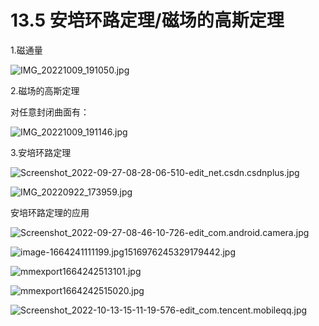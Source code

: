 # 13.5 安培环路定理/磁场的高斯定理

1.磁通量

![IMG_20221009_191050.jpg](13%205%20%E5%AE%89%E5%9F%B9%E7%8E%AF%E8%B7%AF%E5%AE%9A%E7%90%86%20%E7%A3%81%E5%9C%BA%E7%9A%84%E9%AB%98%E6%96%AF%E5%AE%9A%E7%90%86%204800821ee47843228cf852029128c345/IMG_20221009_191050.jpg)

2.磁场的高斯定理

对任意封闭曲面有：

![IMG_20221009_191146.jpg](13%205%20%E5%AE%89%E5%9F%B9%E7%8E%AF%E8%B7%AF%E5%AE%9A%E7%90%86%20%E7%A3%81%E5%9C%BA%E7%9A%84%E9%AB%98%E6%96%AF%E5%AE%9A%E7%90%86%204800821ee47843228cf852029128c345/IMG_20221009_191146.jpg)

3.安培环路定理

![Screenshot_2022-09-27-08-28-06-510-edit_net.csdn.csdnplus.jpg](13%205%20%E5%AE%89%E5%9F%B9%E7%8E%AF%E8%B7%AF%E5%AE%9A%E7%90%86%20%E7%A3%81%E5%9C%BA%E7%9A%84%E9%AB%98%E6%96%AF%E5%AE%9A%E7%90%86%204800821ee47843228cf852029128c345/Screenshot_2022-09-27-08-28-06-510-edit_net.csdn.csdnplus.jpg)

![IMG_20220922_173959.jpg](13%205%20%E5%AE%89%E5%9F%B9%E7%8E%AF%E8%B7%AF%E5%AE%9A%E7%90%86%20%E7%A3%81%E5%9C%BA%E7%9A%84%E9%AB%98%E6%96%AF%E5%AE%9A%E7%90%86%204800821ee47843228cf852029128c345/IMG_20220922_173959.jpg)

安培环路定理的应用

![Screenshot_2022-09-27-08-46-10-726-edit_com.android.camera.jpg](13%205%20%E5%AE%89%E5%9F%B9%E7%8E%AF%E8%B7%AF%E5%AE%9A%E7%90%86%20%E7%A3%81%E5%9C%BA%E7%9A%84%E9%AB%98%E6%96%AF%E5%AE%9A%E7%90%86%204800821ee47843228cf852029128c345/Screenshot_2022-09-27-08-46-10-726-edit_com.android.camera.jpg)

![image-1664241111199.jpg1516976245329179442.jpg](13%205%20%E5%AE%89%E5%9F%B9%E7%8E%AF%E8%B7%AF%E5%AE%9A%E7%90%86%20%E7%A3%81%E5%9C%BA%E7%9A%84%E9%AB%98%E6%96%AF%E5%AE%9A%E7%90%86%204800821ee47843228cf852029128c345/image-1664241111199.jpg1516976245329179442.jpg)

![mmexport1664242513101.jpg](13%205%20%E5%AE%89%E5%9F%B9%E7%8E%AF%E8%B7%AF%E5%AE%9A%E7%90%86%20%E7%A3%81%E5%9C%BA%E7%9A%84%E9%AB%98%E6%96%AF%E5%AE%9A%E7%90%86%204800821ee47843228cf852029128c345/mmexport1664242513101.jpg)

![mmexport1664242515020.jpg](13%205%20%E5%AE%89%E5%9F%B9%E7%8E%AF%E8%B7%AF%E5%AE%9A%E7%90%86%20%E7%A3%81%E5%9C%BA%E7%9A%84%E9%AB%98%E6%96%AF%E5%AE%9A%E7%90%86%204800821ee47843228cf852029128c345/mmexport1664242515020.jpg)

![Screenshot_2022-10-13-15-11-19-576-edit_com.tencent.mobileqq.jpg](13%205%20%E5%AE%89%E5%9F%B9%E7%8E%AF%E8%B7%AF%E5%AE%9A%E7%90%86%20%E7%A3%81%E5%9C%BA%E7%9A%84%E9%AB%98%E6%96%AF%E5%AE%9A%E7%90%86%204800821ee47843228cf852029128c345/Screenshot_2022-10-13-15-11-19-576-edit_com.tencent.mobileqq.jpg)